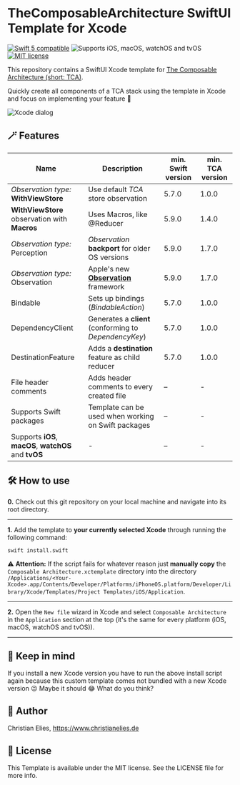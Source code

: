# TheComposableArchitecture SwiftUI Template for Xcode

<a href="https://developer.apple.com/swift"><img src="https://img.shields.io/badge/swift5-compatible-orange.svg?longCache=true&style=flat-square" alt="Swift 5 compatible"/></a>
<img src="https://img.shields.io/badge/platforms-iOS|%20macOS%20|%20watchOS%20|%20tvOS-lightgray.svg?longCache=true&style=flat-square" alt="Supports iOS, macOS, watchOS and tvOS"/>
<a href="https://en.wikipedia.org/wiki/MIT_License"><img src="https://img.shields.io/badge/license-MIT-lightgray.svg?longCache=true&style=flat-square" alt="MIT license"/></a>

This repository contains a SwiftUI Xcode template for [The Composable Architecture (short: TCA)](https://github.com/pointfreeco/swift-composable-architecture).

Quickly create all components of a TCA stack using the template in Xcode and focus on implementing your feature 🚀

![Xcode dialog](https://github.com/crelies/TheComposableArchitecture-Xcode-Template/blob/feature/1.7.x/xcode-dialog.png)

## 🪄 Features

| Name | Description | min. Swift version | min. TCA version |
| ------------ | ------------------- | ------------------ | ---------------- |
| *Observation type:* **WithViewStore** | Use default *TCA* store observation | 5.7.0 | 1.0.0 |
| **WithViewStore** observation with **Macros**  | Uses Macros, like @Reducer | 5.9.0 | 1.4.0 |
| *Observation type:* Perception | *Observation* **backport** for older OS versions | 5.9.0 | 1.7.0 |
| *Observation type:* Observation | Apple's new [**Observation**](https://developer.apple.com/documentation/observation) framework | 5.9.0 | 1.7.0 |
| Bindable | Sets up bindings (*BindableAction*) | 5.7.0 | 1.0.0 |
| DependencyClient | Generates a **client** (conforming to *DependencyKey*) | 5.7.0 | 1.0.0 |
| DestinationFeature | Adds a **destination** feature as child reducer | 5.7.0 | 1.0.0 |
| File header comments | Adds header comments to every created file | – | - |
| Supports Swift packages | Template can be used when working on Swift packages | – | - |
| Supports **iOS**, **macOS**, **watchOS** and **tvOS** | - | – | - |

## 🛠 How to use

**0.** Check out this git repository on your local machine and navigate into its root directory.

---

**1.** Add the template to **your currently selected Xcode** through running the following command:

```swift install.swift```

⚠️ **Attention:** If the script fails for whatever reason just **manually copy** the `Composable Architecture.xctemplate` directory into
the directory `/Applications/<Your-Xcode>.app/Contents/Developer/Platforms/iPhoneOS.platform/Developer/Library/Xcode/Templates/Project Templates/iOS/Application`.

---

**2.** Open the `New file` wizard in Xcode and select `Composable Architecture` in the `Application` section at the top (it's the same for every platform (iOS, macOS, watchOS and tvOS)).

---

## 🤔 Keep in mind

If you install a new Xcode version you have to run the above install script again because this custom template comes not bundled with a new Xcode version 😉 Maybe it should 😂 What do you think?

## 🤖 Author

Christian Elies, https://www.christianelies.de

## 📄 License

This Template is available under the MIT license. See the LICENSE file for more info.